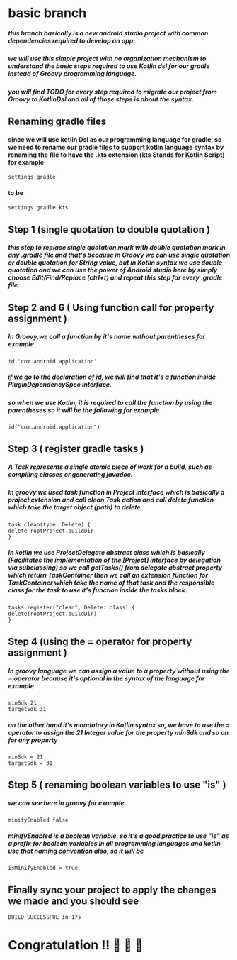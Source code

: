 # basic branch

##### this branch basically is a new android studio project with common dependencies required to develop an app.

##### we will use this simple project with no organization mechanism to understand the basic steps required to use Kotlin dsl for our gradle instead of Groovy programming language.

##### you will find TODO for every step required to migrate our project from Groovy to KotlinDsl and all of those steps is about the syntax.

## Renaming gradle files

#### since we will use kotlin Dsl as our programming language for gradle, so we need to rename our gradle files to support kotlin language syntax by renaming the file to have the .kts extension (kts Stands for Kotlin Script) for example
    settings.gradle
#### to be
    settings.gradle.kts

## Step 1 (single quotation to double quotation )

##### this step to replace single quotation mark with double quotation mark in any .gradle file and that's because in Groovy we can use single quotation or double quotation for String value, but in Kotlin syntax we use double quotation and we can use the power of Android studio here by simply choose Edit/Find/Replace (ctrl+r) and repeat this step for every .gradle file.

## Step 2 and 6 ( Using function call for property assignment )

##### In Groovy,we call a function by it's name without parentheses for example
    id 'com.android.application'
##### if we go to the declaration of id, we will find that it's a function inside PluginDependencySpec interface.
##### so when we use Kotlin, it is required to call the function by using the parentheses so it will be the following for example
    id("com.android.application")
## Step 3 ( register gradle tasks )

##### A Task represents a single atomic piece of work for a build, such as compiling classes or generating javadoc.
##### In groovy we used task function in Project interface which is basically a project extension and call clean Task action and call delete function which take the target object (path) to delete
    task clean(type: Delete) {
    delete rootProject.buildDir
    }
##### In kotlin we use ProjectDelegate abstract class which is basically (Facilitates the implementation of the [Project] interface by delegation via subclassing) so we call getTasks() from delegate abstract property which return TaskContainer then we call an extension function for TaskContainer which take the name of that task and the responsible class for the task to use it's function inside the tasks block.
    tasks.register("clean", Delete::class) {
    delete(rootProject.buildDir)
    }

## Step 4 (using the = operator for property assignment )

##### In groovy language we can assign a value to a property without using the = operator because it's optional in the syntax of the language for example
    minSdk 21
    targetSdk 31

##### on the other hand it's mandatory in Kotlin syntax so, we have to use the = operator to assign the 21 Integer value for the property minSdk and so on for any property
    minSdk = 21
    targetSdk = 31

## Step 5 ( renaming boolean variables to use "is" )
##### we can see here in groovy for example
    minifyEnabled false
##### minifyEnabled is a boolean variable, so it's a good practice to use "is" as a prefix for boolean variables in all programming languages and kotlin use that naming convention also, so it will be
    isMinifyEnabled = true

## Finally sync your project to apply the changes we made and you should see
    BUILD SUCCESSFUL in 17s

# Congratulation !! :clap: :clap: :clap:
